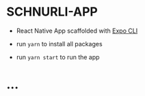 # SCHNURLI-APP

- React Native App scaffolded with [Expo CLI](https://expo.io/)

- run `yarn` to install all packages
- run `yarn start` to run the app

# ...